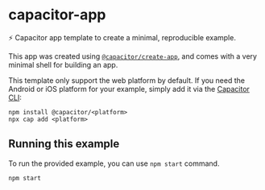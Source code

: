 # capacitor-app

⚡️ Capacitor app template to create a minimal, reproducible example.

This app was created using [`@capacitor/create-app`](https://github.com/ionic-team/create-capacitor-app), and comes with a very minimal shell for building an app.

This template only support the web platform by default.
If you need the Android or iOS platform for your example, simply add it via the [Capacitor CLI](https://capacitorjs.com/docs/cli):

```
npm install @capacitor/<platform>
npx cap add <platform>
```

## Running this example

To run the provided example, you can use `npm start` command.

```bash
npm start
```
